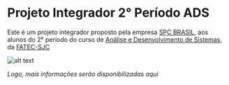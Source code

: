 # Projeto Integrador 2° Período ADS

Este é um projeto integrador proposto pela empresa [SPC BRASIL](https://www.spcbrasil.org.br), aos alunos do 2° período do curso de [Análise e Desenvolvimento de Sistemas](https://fatecsjc-prd.azurewebsites.net/curso-analise-e-desenvolvimento-de-sistemas.php), da [FATEC-SJC](https://fatecsjc-prd.azurewebsites.net)

![alt text](https://github.com/caiquesjc/Projeto_Integrador_2p/blob/master/Arquivos/logo2.png "Faculdade de Tecnologia de São José dos Campos")

_Logo, mais informações serão disponibilizadas aqui_
